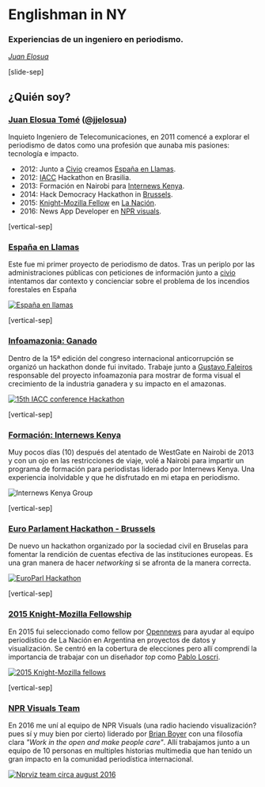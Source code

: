 # Englishman in NY
### Experiencias de un ingeniero en periodismo.

_[Juan Elosua][twitter]<!-- .element: target="_blank" -->_

[twitter]: https://twitter.com/jjelosua


[slide-sep]

## ¿Quién soy?

### [Juan Elosua Tomé][blog]<!-- .element: target="_blank" --> ([@jjelosua][twitter]<!-- .element: target="_blank" -->)

Inquieto Ingeniero de Telecomunicaciones, en 2011 comencé a explorar el periodismo de datos como una profesión que aunaba mis pasiones: tecnología e impacto.

* 2012: Junto a [Civio][civio]<!-- .element: target="_blank" --> creamos [España en Llamas][eel]<!-- .element: target="_blank" -->.
* 2012: [IACC][iacc]<!-- .element: target="_blank" --> Hackathon en Brasilia.
* 2013: Formación en Nairobi para [Internews Kenya][internews]<!-- .element: target="_blank" -->.
* 2014: Hack Democracy Hackathon in [Brussels][brussels]<!-- .element: target="_blank" -->.
* 2015: [Knight-Mozilla Fellow][fellow]<!-- .element: target="_blank" --> en [La Nación][lndata]<!-- .element: target="_blank" -->.
* 2016: News App Developer en [NPR visuals][nprviz]<!-- .element: target="_blank" -->.


[blog]: http://www.juanelosua.com
[twitter]: https://twitter.com/jjelosua
[iacc]: https://www.iacc.org/events/2022-iacc-annual-conference
[fellow]: http://opennews.org/what/fellowships/2015meet
[lndata]: http://www.lanacion.com.ar/data
[nprviz]: http://blog.apps.npr.org/
[civio]: https://civio.es/
[eel]: http://www.espanaenllamas.es
[infoamazonia]: https://infoamazonia.org/en/maps/cattle-ranching/
[internews]: https://internews.org/region/kenya/
[brussels]: https://www.theguardian.com/technology/2014/jan/28/hackers-hold-the-european-parliament-to-account


[vertical-sep]

### [España en Llamas][eel_url]<!-- .element: target="_blank" -->

Este fue mi primer proyecto de periodismo de datos. Tras un periplo por las administraciones públicas con peticiones de información junto a [civio][civio]<!-- .element: target="_blank" --> intentamos dar contexto y concienciar sobre el problema de los incendios forestales en España

<!-- .element: class="proj_desc"-->


[![España en llamas][eel_img] <!-- .element: class="img_60" -->][eel_url]<!-- .element: target="_blank" -->

[eel_url]: https://infoamazonia.org/en/maps/cattle-ranching/
[eel_img]: images/eel.jpg
[civio]: http://civio.es

[vertical-sep]

### <a target="_blank" href="https://www.iacc.org/events/2022-iacc-annual-conference"> Infoamazonia: Ganado</a>

Dentro de la 15ª edición del congreso internacional anticorrupción se organizó un hackathon donde fui invitado. Trabaje junto a [Gustavo Faleiros][faleiros]<!-- .element: target="_blank" --> responsable del proyecto infoamazonia para mostrar de forma visual el crecimiento de la industria ganadera y su impacto en el amazonas.

[faleiros]: https://twitter.com/gufalei

<!-- .element: class="proj_desc"-->

[![15th IACC conference Hackathon][infoamazonia_img] <!-- .element: class="img_40" -->][infoamazonia_url]<!-- .element: target="_blank" -->

[infoamazonia_url]: https://infoamazonia.org/en/maps/cattle-ranching/
[infoamazonia_img]: images/infoamazonia.png

[vertical-sep]

### [Formación: Internews Kenya][interke_url]<!-- .element: target="_blank" --> 

Muy pocos días (10) después del atentado de WestGate en Nairobi de 2013 y con un ojo en las restricciones de viaje, volé a Nairobi para impartir un programa de formación para periodistas liderado por Internews Kenya. Una experiencia inolvidable y que he disfrutado en mi etapa en periodismo.
<!-- .element: class="proj_desc"-->

![Internews Kenya Group][interke_img] <!-- .element: class="img_60" -->

[interke_url]: https://internewske.org/home.html
[interke_img]: images/training_group.jpg

[vertical-sep]

### [Euro Parlament Hackathon - Brussels][europarl_url]<!-- .element: target="_blank" -->

De nuevo un hackathon organizado por la sociedad civil en Bruselas para fomentar la rendición de cuentas efectiva de las instituciones europeas. Es una gran manera de hacer <em>networking</em> si se afronta de la manera correcta.

<!-- .element: class="proj_desc"-->

[![EuroParl Hackathon][europarl_img] <!-- .element: class="img_50" -->][europarl_url]<!-- .element: target="_blank" -->

[europarl_url]: https://www.theguardian.com/technology/2014/jan/28/hackers-hold-the-european-parliament-to-account
[europarl_img]: images/Brussels.png

[vertical-sep]

### [2015 Knight-Mozilla Fellowship][fellows_url]<!-- .element: target="_blank" -->

En 2015 fui seleccionado como fellow por [Opennews][opennews]<!-- .element: target="_blank" --> para ayudar al equipo periodístico de La Nación en Argentina en proyectos de datos y visualización. Se centró en la cobertura de elecciones pero allí comprendí la importancia de trabajar con un diseñador _top_ como [Pablo Loscri][loscri]<!-- .element: target="_blank" -->.

<!-- .element: class="proj_desc"-->

[![2015 Knight-Mozilla fellows][fellows_img] <!-- .element: class="img_70" -->][fellows_url]<!-- .element: target="_blank" -->

[loscri]: https://twitter.com/ploscri
[opennews]: https://opennews.org/
[fellows_url]: https://opennews.org/what/fellowships/2015meet/
[fellows_img]: images/2015_fellows_latimes.jpg

[vertical-sep]

### [NPR Visuals Team][npr]<!-- .element: target="_blank" -->

En 2016 me uní al equipo de NPR Visuals (una radio haciendo visualización? pues sí y muy bien por cierto) liderado por [Brian Boyer][brian]<!-- .element: target="_blank" --> con una filosofía clara _"Work in the open and make people care"_. Allí trabajamos junto a un equipo de 10 personas en multiples historias multimedia que han tenido un gran impacto en la comunidad periodística internacional.

<!-- .element: class="proj_desc"-->

[![Nprviz team circa august 2016][nprviz_img] <!-- .element: class="img_50" -->][nprviz_url]<!-- .element: target="_blank" -->

[npr]: https://www.npr.org/
[brian]: https://twitter.com/brianboyer
[nprviz_url]: https://blog.apps.npr.org/
[nprviz_img]: images/nprviz.jpg



